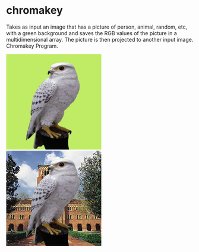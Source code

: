 # chromakey
Takes as input an image that has a picture of person, animal, random, etc, with a green background and saves the RGB values of the picture in a multidimensional array. The picture is then projected to another input image. Chromakey Program.




![alt text](bird2.jpeg)
![alt text](bird52.jpeg)
